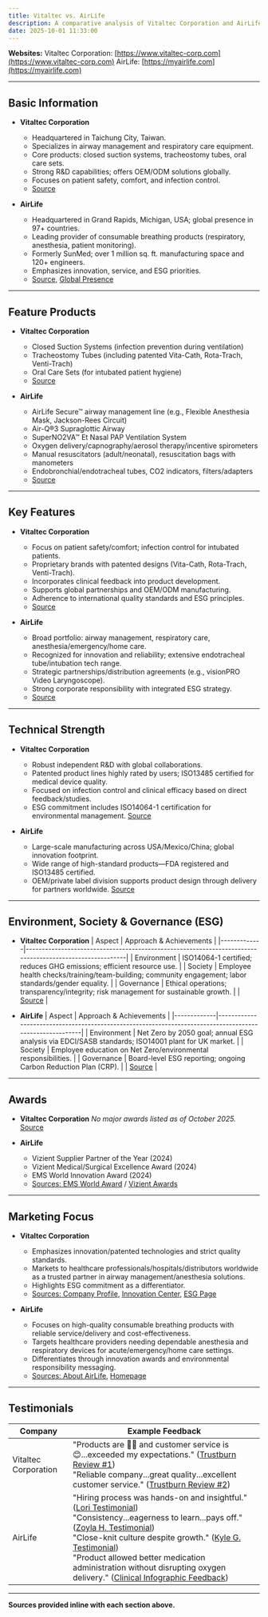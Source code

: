 ```yaml
---
title: Vitaltec vs. AirLife
description: A comparative analysis of Vitaltec Corporation and AirLife, two leading companies in the medical device industry specializing in airway management and respiratory care products.
date: 2025-10-01 11:33:00
---
```


**Websites:**
Vitaltec Corporation: [https://www.vitaltec-corp.com](https://www.vitaltec-corp.com)
AirLife: [https://myairlife.com](https://myairlife.com)

---

## Basic Information

- **Vitaltec Corporation**
  - Headquartered in Taichung City, Taiwan.
  - Specializes in airway management and respiratory care equipment.
  - Core products: closed suction systems, tracheostomy tubes, oral care sets.
  - Strong R&D capabilities; offers OEM/ODM solutions globally.
  - Focuses on patient safety, comfort, and infection control.
  - [Source](https://www.vitaltec-corp.com)

- **AirLife**
  - Headquartered in Grand Rapids, Michigan, USA; global presence in 97+ countries.
  - Leading provider of consumable breathing products (respiratory, anesthesia, patient monitoring).
  - Formerly SunMed; over 1 million sq. ft. manufacturing space and 120+ engineers.
  - Emphasizes innovation, service, and ESG priorities.
  - [Source](https://myairlife.com/about/), [Global Presence](https://myairlife.com/global-presence/)

---

## Feature Products

- **Vitaltec Corporation**
  - Closed Suction Systems (infection prevention during ventilation)
  - Tracheostomy Tubes (including patented Vita-Cath, Rota-Trach, Venti-Trach)
  - Oral Care Sets (for intubated patient hygiene)
  - [Source](https://www.vitaltec-corp.com)

- **AirLife**
  - AirLife Secure™ airway management line (e.g., Flexible Anesthesia Mask, Jackson-Rees Circuit)
  - Air-Q®3 Supraglottic Airway
  - SuperNO2VA™ Et Nasal PAP Ventilation System
  - Oxygen delivery/capnography/aerosol therapy/incentive spirometers
  - Manual resuscitators (adult/neonatal), resuscitation bags with manometers
  - Endobronchial/endotracheal tubes, CO2 indicators, filters/adapters
  - [Source](https://myairlife.com/products/)

---

## Key Features

- **Vitaltec Corporation**
  - Focus on patient safety/comfort; infection control for intubated patients.
  - Proprietary brands with patented designs (Vita-Cath, Rota-Trach, Venti-Trach).
  - Incorporates clinical feedback into product development.
  - Supports global partnerships and OEM/ODM manufacturing.
  - Adherence to international quality standards and ESG principles.
  - [Source](https://www.vitaltec-corp.com)

- **AirLife**
  - Broad portfolio: airway management, respiratory care, anesthesia/emergency/home care.
  - Recognized for innovation and reliability; extensive endotracheal tube/intubation tech range.
  - Strategic partnerships/distribution agreements (e.g., visionPRO Video Laryngoscope).
  - Strong corporate responsibility with integrated ESG strategy.
  - [Source](https://myairlife.com)

---

## Technical Strength

- **Vitaltec Corporation**
  - Robust independent R&D with global collaborations.
  - Patented product lines highly rated by users; ISO13485 certified for medical device quality.
  - Focused on infection control and clinical efficacy based on direct feedback/studies.
  - ESG commitment includes ISO14064-1 certification for environmental management.
    [Source](https://www.vitaltec-corp.com/en/pages/esg)

- **AirLife**
  - Large-scale manufacturing across USA/Mexico/China; global innovation footprint.
  - Wide range of high-standard products—FDA registered and ISO13485 certified.
  - OEM/private label division supports product design through delivery for partners worldwide.
    [Source](https://myairlife.com/about/)

---

## Environment, Society & Governance (ESG)

- **Vitaltec Corporation**
   | Aspect      | Approach & Achievements                                                                                  |
   |-------------|---------------------------------------------------------------------------------------------------------|
   | Environment | ISO14064-1 certified; reduces GHG emissions; efficient resource use.                                    |
   | Society     | Employee health checks/training/team-building; community engagement; labor standards/gender equality.   |
   | Governance  | Ethical operations; transparency/integrity; risk management for sustainable growth.                     |
   | [Source](https://www.vitaltec-corp.com/en/pages/esg) |

- **AirLife**
   | Aspect      | Approach & Achievements                                                                                  |
   |-------------|---------------------------------------------------------------------------------------------------------|
   | Environment | Net Zero by 2050 goal; annual ESG analysis via EDCI/SASB standards; ISO14001 plant for UK market.       |
   | Society     | Employee education on Net Zero/environmental responsibilities.                                           |
   | Governance  | Board-level ESG reporting; ongoing Carbon Reduction Plan (CRP).                                         |
   | [Source](https://www.myairlife.com/wp-content/uploads/2024/08/AirLife-Carbon-Plan-Statement-Aug-2024.pdf) |

---

## Awards

- **Vitaltec Corporation**
    *No major awards listed as of October 2025.*
    [Source](https://www.vitaltec-corp.com)

- **AirLife**
    * Vizient Supplier Partner of the Year (2024)
    * Vizient Medical/Surgical Excellence Award (2024)
    * EMS World Innovation Award (2024)
    * [Sources: EMS World Award](https://myairlife.com/news-articles/airlife-receives-innovation-award-from-ems-world/) / [Vizient Awards](https://myairlife.com/news-articles/airlife-receives-2024-supplier-partner-of-the-year-and-medical-surgical-excellence-awards-from-vizient/)

---

## Marketing Focus

- **Vitaltec Corporation**
    * Emphasizes innovation/patented technologies and strict quality standards.
    * Markets to healthcare professionals/hospitals/distributors worldwide as a trusted partner in airway management/anesthesia solutions.
    * Highlights ESG commitment as a differentiator.
    * [Sources: Company Profile](https://www.vitaltec-corp.com/en/abouts/company-profile), [Innovation Center](https://www.vitaltec-corp.com/en/pages/innovation-center), [ESG Page](https://www.vitaltec-corp.com/en/pages/esg)

- **AirLife**
    * Focuses on high-quality consumable breathing products with reliable service/delivery and cost-effectiveness.
    * Targets healthcare providers needing dependable anesthesia and respiratory devices for acute/emergency/home care settings.
    * Differentiates through innovation awards and environmental responsibility messaging.
    * [Sources: About AirLife](https://myairlife.com/about/), [Homepage](https://myairlife.com/)

---

## Testimonials

| Company              | Example Feedback                                                                                                  |
|----------------------|------------------------------------------------------------------------------------------------------------------|
| Vitaltec Corporation | "Products are 🌟🌟 and customer service is 😊...exceeded my expectations." ([Trustburn Review #1](https://trustburn.com/review/5K3DLYwBQ7I2aKiq3MeI))<br>"Reliable company...great quality...excellent customer service." ([Trustburn Review #2](https://trustburn.com/review/5a3DLYwBQ7I2aKiq3MeI)) |
| AirLife              | "Hiring process was hands-on and insightful." ([Lori Testimonial](https://myairlife.com/testimonials/lori/))<br>"Consistency...eagerness to learn...pays off." ([Zoyla H. Testimonial](https://myairlife.com/testimonials/zoyla-h/))<br>"Close-knit culture despite growth." ([Kyle G. Testimonial](https://myairlife.com/testimonials/kyle-g/))<br>"Product allowed better medication administration without disrupting oxygen delivery." ([Clinical Infographic Feedback](https://connect.myairlife.com/asset-page/?aid=57064&file=RM-20066-C1%20AirLife%20Open%20Clinical%20Infographics.pdf)) |

---

**Sources provided inline with each section above.**